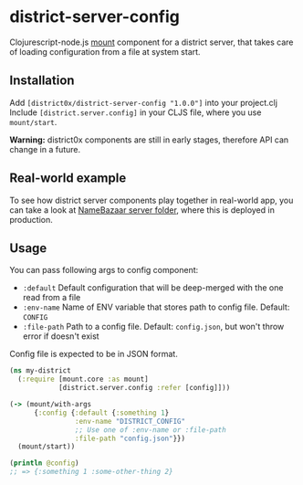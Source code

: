 # district-server-config

Clojurescript-node.js [mount](https://github.com/tolitius/mount) component for a district server, that takes care of loading configuration from a file at system start. 

## Installation
Add `[district0x/district-server-config "1.0.0"]` into your project.clj  
Include `[district.server.config]` in your CLJS file, where you use `mount/start`.

**Warning:** district0x components are still in early stages, therefore API can change in a future.

## Real-world example
To see how district server components play together in real-world app, you can take a look at [NameBazaar server folder](https://github.com/district0x/name-bazaar/tree/master/src/name_bazaar/server), 
where this is deployed in production.

## Usage
You can pass following args to config component:   
* `:default` Default configuration that will be deep-merged with the one read from a file  
* `:env-name` Name of ENV variable that stores path to config file. Default: `CONFIG`
* `:file-path` Path to a config file. Default: `config.json`, but won't throw error if doesn't exist

Config file is expected to be in JSON format.
```clojure
(ns my-district
  (:require [mount.core :as mount]
            [district.server.config :refer [config]]))

(-> (mount/with-args
      {:config {:default {:something 1}
                :env-name "DISTRICT_CONFIG"
                ;; Use one of :env-name or :file-path
                :file-path "config.json"}})
  (mount/start))

(println @config)
;; => {:something 1 :some-other-thing 2}
```